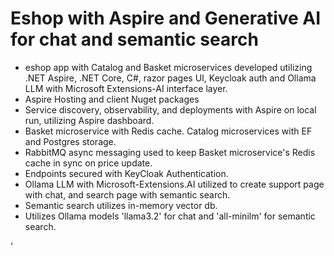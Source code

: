 # Eshop with Aspire and Generative AI for chat and semantic search

* eshop app with Catalog and Basket microservices developed utilizing .NET Aspire, .NET Core, C#, razor pages UI, Keycloak auth and Ollama LLM with Microsoft Extensions-AI interface layer.
* Aspire Hosting and client Nuget packages
* Service discovery, observability, and deployments with Aspire on local run, utilizing Aspire dashboard.
* Basket microservice with Redis cache.  Catalog microservices with EF and Postgres storage.
* RabbitMQ async messaging used to keep Basket microservice's Redis cache in sync on price update.
* Endpoints secured with KeyCloak Authentication.
* Ollama LLM with Microsoft-Extensions.AI utilized to create support page with chat, and search page with semantic search.
* Semantic search utilizes in-memory vector db.
* Utilizes Ollama models 'llama3.2' for chat and 'all-minilm' for semantic search.

'
